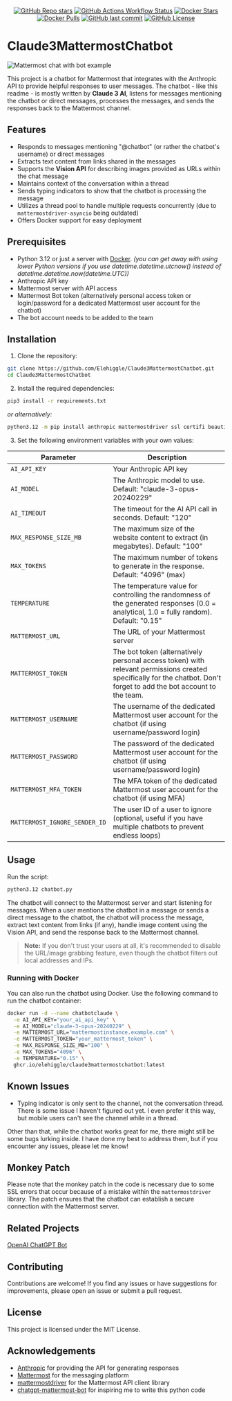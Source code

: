 <p align="center">
  <a href="https://github.com/Elehiggle/Claude3MattermostChatbot/stargazers"><img src="https://img.shields.io/github/stars/Elehiggle/Claude3MattermostChatbot?style=flat-square" alt="GitHub Repo stars"></a>
  <a href="https://github.com/Elehiggle/Claude3MattermostChatbot/actions/workflows/docker-publish.yml"><img src="https://img.shields.io/github/actions/workflow/status/Elehiggle/Claude3MattermostChatbot/docker-publish.yml?branch=master&label=build&logo=github&style=flat-square" alt="GitHub Actions Workflow Status"></a>
  <a href="https://hub.docker.com/r/elehiggle/claude3mattermostchatbot"><img src="https://img.shields.io/docker/stars/elehiggle/claude3mattermostchatbot.svg?style=flat-square&logo=docker" alt="Docker Stars"></a>
  <a href="https://hub.docker.com/r/elehiggle/claude3mattermostchatbot"><img src="https://img.shields.io/docker/pulls/elehiggle/claude3mattermostchatbot.svg?style=flat-square&logo=docker" alt="Docker Pulls"></a>
  <a href="https://github.com/Elehiggle/Claude3MattermostChatbot/commits/master"><img src="https://img.shields.io/github/last-commit/Elehiggle/Claude3MattermostChatbot?style=flat-square" alt="GitHub last commit"></a>
  <a href="https://github.com/Elehiggle/Claude3MattermostChatbot/blob/master/LICENSE"><img src="https://img.shields.io/github/license/Elehiggle/Claude3MattermostChatbot?style=flat-square" alt="GitHub License"></a>
</p>

# Claude3MattermostChatbot

![Mattermost chat with bot example](./chat.png)

This project is a chatbot for Mattermost that integrates with the Anthropic API to provide helpful responses to user messages. The chatbot - like this readme - is mostly written by **Claude 3 AI**, listens for messages mentioning the chatbot or direct messages, processes the messages, and sends the responses back to the Mattermost channel.

## Features

- Responds to messages mentioning "@chatbot" (or rather the chatbot's username) or direct messages
- Extracts text content from links shared in the messages
- Supports the **Vision API** for describing images provided as URLs within the chat message
- Maintains context of the conversation within a thread
- Sends typing indicators to show that the chatbot is processing the message
- Utilizes a thread pool to handle multiple requests concurrently (due to `mattermostdriver-asyncio` being outdated)
- Offers Docker support for easy deployment

## Prerequisites

- Python 3.12 or just a server with [Docker](https://docs.docker.com/get-started/). _(you can get away with using lower Python versions if you use datetime.datetime.utcnow() instead of datetime.datetime.now(datetime.UTC))_
- Anthropic API key
- Mattermost server with API access
- Mattermost Bot token (alternatively personal access token or login/password for a dedicated Mattermost user account for the chatbot)
- The bot account needs to be added to the team

## Installation

1. Clone the repository:

```bash
git clone https://github.com/Elehiggle/Claude3MattermostChatbot.git
cd Claude3MattermostChatbot
```

2. Install the required dependencies:

```bash
pip3 install -r requirements.txt
```
_or alternatively:_
```bash
python3.12 -m pip install anthropic mattermostdriver ssl certifi beautifulsoup4 pillow httpx
```

3. Set the following environment variables with your own values:

| Parameter | Description                                                                                                                                                          |
| --- |----------------------------------------------------------------------------------------------------------------------------------------------------------------------|
| `AI_API_KEY` | Your Anthropic API key                                                                                                                                               |
| `AI_MODEL` | The Anthropic model to use. Default: "claude-3-opus-20240229"                                                                                                        |
| `AI_TIMEOUT` | The timeout for the AI API call in seconds. Default: "120"                                                                                                           |
| `MAX_RESPONSE_SIZE_MB` | The maximum size of the website content to extract (in megabytes). Default: "100"                                                                                    |
| `MAX_TOKENS` | The maximum number of tokens to generate in the response. Default: "4096" (max)                                                                                      |
| `TEMPERATURE` | The temperature value for controlling the randomness of the generated responses (0.0 = analytical, 1.0 = fully random). Default: "0.15"                              |
| `MATTERMOST_URL` | The URL of your Mattermost server                                                                                                                                    |
| `MATTERMOST_TOKEN` | The bot token (alternatively personal access token) with relevant permissions created specifically for the chatbot. Don't forget to add the bot account to the team. |
| `MATTERMOST_USERNAME` | The username of the dedicated Mattermost user account for the chatbot (if using username/password login)                                                             |
| `MATTERMOST_PASSWORD` | The password of the dedicated Mattermost user account for the chatbot (if using username/password login)                                                             |
| `MATTERMOST_MFA_TOKEN` | The MFA token of the dedicated Mattermost user account for the chatbot (if using MFA)                                                                                |
| `MATTERMOST_IGNORE_SENDER_ID` | The user ID of a user to ignore (optional, useful if you have multiple chatbots to prevent endless loops)                                                            |

## Usage

Run the script:

```bash
python3.12 chatbot.py
```

The chatbot will connect to the Mattermost server and start listening for messages.
When a user mentions the chatbot in a message or sends a direct message to the chatbot, the chatbot will process the message, extract text content from links (if any), handle image content using the Vision API, and send the response back to the Mattermost channel.

> **Note:** If you don't trust your users at all, it's recommended to disable the URL/image grabbing feature, even though the chatbot filters out local addresses and IPs.

### Running with Docker

You can also run the chatbot using Docker. Use the following command to run the chatbot container:

```bash
docker run -d --name chatbotclaude \
  -e AI_API_KEY="your_ai_api_key" \
  -e AI_MODEL="claude-3-opus-20240229" \
  -e MATTERMOST_URL="mattermostinstance.example.com" \
  -e MATTERMOST_TOKEN="your_mattermost_token" \
  -e MAX_RESPONSE_SIZE_MB="100" \
  -e MAX_TOKENS="4096" \
  -e TEMPERATURE="0.15" \
  ghcr.io/elehiggle/claude3mattermostchatbot:latest
```

## Known Issues

- Typing indicator is only sent to the channel, not the conversation thread. There is some issue I haven't figured out yet. I even prefer it this way, but mobile users can't see the channel while in a thread.

Other than that, while the chatbot works great for me, there might still be some bugs lurking inside. I have done my best to address them, but if you encounter any issues, please let me know!

## Monkey Patch

Please note that the monkey patch in the code is necessary due to some SSL errors that occur because of a mistake within the `mattermostdriver` library. The patch ensures that the chatbot can establish a secure connection with the Mattermost server.

## Related Projects

[OpenAI ChatGPT Bot](https://github.com/Elehiggle/ChatGPTMattermostChatbot)

## Contributing

Contributions are welcome! If you find any issues or have suggestions for improvements, please open an issue or submit a pull request.

## License

This project is licensed under the MIT License.

## Acknowledgements

- [Anthropic](https://www.anthropic.com/) for providing the API for generating responses
- [Mattermost](https://mattermost.com/) for the messaging platform
- [mattermostdriver](https://github.com/Vaelor/python-mattermost-driver) for the Mattermost API client library
- [chatgpt-mattermost-bot](https://github.com/yGuy/chatgpt-mattermost-bot) for inspiring me to write this python code